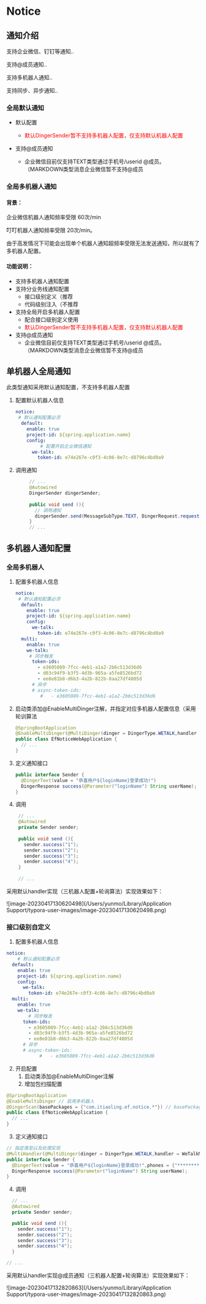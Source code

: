 # Notice

## 通知介绍

支持企业微信、钉钉等通知..

支持@成员通知..

支持多机器人通知..

支持同步、异步通知..

### 全局默认通知

- 默认配置
    - <font color = 'red'> 默认DingerSender暂不支持多机器人配置，仅支持默认机器人配置</font>

- 支持@成员通知
    - 企业微信目前仅支持TEXT类型通过手机号/userid @成员。（MARKDOWN类型消息企业微信暂不支持@成员

### 全局多机器人通知

#### 背景：

企业微信机器人通知频率受限 60次/min

叮叮机器人通知频率受限 20次/min。

由于高发情况下可能会出现单个机器人通知超频率受限无法发送通知，所以就有了多机器人配置。

#### 功能说明：

- 支持多机器人通知配置
- 支持分业务线通知配置
    - 接口级别定义（推荐
    - 代码级别注入（不推荐
- 支持全局开启多机器人配置
    - 配合接口级别定义使用
    - <font color = 'red'> 默认DingerSender暂不支持多机器人配置，仅支持默认机器人配置</font>
- 支持@成员通知
    - 企业微信目前仅支持TEXT类型通过手机号/userid @成员。（MARKDOWN类型消息企业微信暂不支持@成员

## 单机器人全局通知

此类型通知采用默认通知配置，不支持多机器人配置

1. 配置默认机器人信息

   ``` yaml
   notice:
   	# 默认通知配置必须
     default:
       enable: true
       project-id: ${spring.application.name}
       config:
        	# 配置开启企业微信通知
         we-talk:
           token-id: e74e267e-c0f3-4c06-8e7c-d8796c4bd0a9
   ```

2. 调用通知

   ``` java
        // ...
        @Autowired
        DingerSender dingerSender;
        
        public void send (){
          // 调用通知
          dingerSender.send(MessageSubType.TEXT, DingerRequest.request("EfNoticeWebApplication"+ LocalDateTime.now()));
        }  
        // ...
   ```

## 多机器人通知配置

### 全局多机器人

1. 配置多机器人信息

   ``` yaml
   notice:
   	# 默认通知配置必须
     default:
       enable: true
       project-id: ${spring.application.name}
       config:
         we-talk:
           token-id: e74e267e-c0f3-4c06-8e7c-d8796c4bd0a9
     multi:
       enable: true
       we-talk:
       	# 同步触发
         token-ids:
           - e3605089-7fcc-4eb1-a1a2-2b6c513d36d6
           - d03c94f9-b3f5-4d3b-965a-a5fe8526bd72
           - ee8e81b8-d6b3-4a2b-822b-8aa27df4805d
         # 异步
         # async-token-ids:
   			# 	- e3605089-7fcc-4eb1-a1a2-2b6c513d36d6
   ```

2. 启动类添加@EnableMultiDinger注解，并指定对应多机器人配置信息（采用轮训算法

   ``` java
   @SpringBootApplication
   @EnableMultiDinger(@MultiDinger(dinger = DingerType.WETALK,handler = WeTalkMultiHandler.class)) //全局开启企业微信多机器人通知配置
   public class EfNoticeWebApplication {
     // ...
   }
   ```

3. 定义通知接口

   ``` java
   public interface Sender {
     @DingerText(value = "恭喜用户${loginName}登录成功!")
     DingerResponse success(@Parameter("loginName") String userName);
   }
   ```

4. 调用

   ``` java
    // ...
    @Autowired
    private Sender sender;
    
    public void send (){
      sender.success("1");
      sender.success("2");
      sender.success("3");
      sender.success("4");
    }
    
    // ...
   ```

采用默认handler实现（三机器人配置+轮询算法）实现效果如下：

![image-20230417130620498](/Users/yunmo/Library/Application Support/typora-user-images/image-20230417130620498.png)

### 接口级别自定义

1. 配置多机器人信息

``` yaml
notice:
	# 默认通知配置必须
  default:
    enable: true
    project-id: ${spring.application.name}
    config:
      we-talk:
        token-id: e74e267e-c0f3-4c06-8e7c-d8796c4bd0a9
  multi:
    enable: true
    we-talk:
    	# 同步触发
      token-ids:
        - e3605089-7fcc-4eb1-a1a2-2b6c513d36d6
        - d03c94f9-b3f5-4d3b-965a-a5fe8526bd72
        - ee8e81b8-d6b3-4a2b-822b-8aa27df4805d
      # 异步
      # async-token-ids:
			# 	- e3605089-7fcc-4eb1-a1a2-2b6c513d36d6
```

2. 开启配置
    1. 启动类添加@EnableMultiDinger注解
    2. 增加包扫描配置

``` java
@SpringBootApplication
@EnableMultiDinger // 启用多机器人
@DingerScan(basePackages = {"com.itiaoling.ef.notice.*"}) // basePackages改为你的项目路径
public class EfNoticeWebApplication {
  // ...
}
```

3. 定义通知接口

``` java
// 指定类型以及处理实现
@MultiHandler(@MultiDinger(dinger = DingerType.WETALK,handler = WeTalkMultiHandler.class))
public interface Sender {
  @DingerText(value = "恭喜用户${loginName}登录成功!",phones = {"********"}) //phones 指定需要@的用户手机号
  DingerResponse success(@Parameter("loginName") String userName);
}
```

4. 调用

``` java
  // ...
  @Autowired
  private Sender sender;

  public void send (){
    sender.success("1");
    sender.success("2");
    sender.success("3");
    sender.success("4");
  }

// ...
```

采用默认handler实现@成员通知（三机器人配置+轮询算法）实现效果如下：

![image-20230417132820863](/Users/yunmo/Library/Application Support/typora-user-images/image-20230417132820863.png)